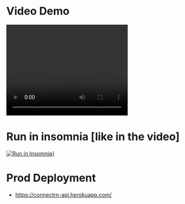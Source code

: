 # Video Demo
<video width="320" height="240" controls>
  <source src="connectrn_demo.mov" type="video/mp4">
</video>

# Run in insomnia [like in the video]
[![Run in Insomnia}](https://insomnia.rest/images/run.svg)](https://insomnia.rest/run/?label=Restaurant%20API&uri=https%3A%2F%2Fgithub.com%2Fmkapnick%2Fconnectrn%2Fblob%2Fmaster%2Finsomnia_2020-10-08.json)

# Prod Deployment
- https://connectrn-api.herokuapp.com/

